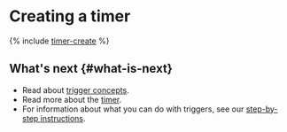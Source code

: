# Creating a timer

{% include [timer-create](../../../_includes/functions/timer-create.md) %}

## What's next {#what-is-next}

- Read about [trigger concepts](../../concepts/trigger/index.md).
- Read more about the [timer](../../concepts/trigger/timer.md).
- For information about what you can do with triggers, see our [step-by-step instructions](../../operations/index.md).

